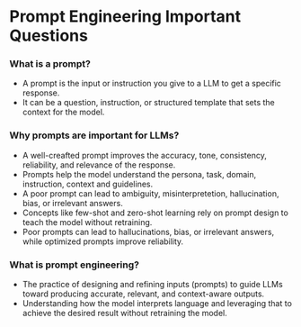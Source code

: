 # Prompt Engineering Important Questions

### What is a prompt?
- A prompt is the input or instruction you give to a LLM to get a specific response.
- It can be a question, instruction, or structured template that sets the context for the model.

### Why prompts are important for LLMs?
- A well-creafted prompt improves the accuracy, tone, consistency, reliability, and relevance of the response.
- Prompts help the model understand the persona, task, domain, instruction, context and guidelines.
- A poor prompt can lead to ambiguity, misinterpretetion, hallucination, bias, or irrelevant answers.
- Concepts like few-shot and zero-shot learning rely on prompt design to teach the model without retraining.
- Poor prompts can lead to hallucinations, bias, or irrelevant answers, while optimized prompts improve reliability.

### What is prompt engineering?
- The practice of designing and refining inputs (prompts) to guide LLMs toward producing accurate, relevant, and context-aware outputs.
- Understanding how the model interprets language and leveraging that to achieve the desired result without retraining the model.
